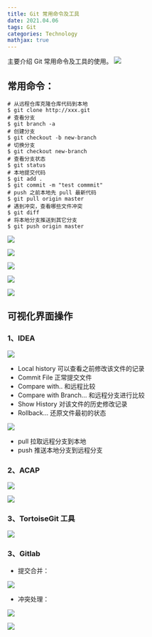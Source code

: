 ```yaml
---
title: Git 常用命令及工具
date: 2021.04.06
tags: Git
categories: Technology  
mathjax: true 
---
```


主要介绍 Git 常用命令及工具的使用。
![](https://wyiyi.github.io/amber/contents/git/git.png)


## 常用命令：
 ```
# 从远程仓库克隆仓库代码到本地
$ git clone http://xxx.git
# 查看分支
$ git branch -a
# 创建分支
$ git checkout -b new-branch
# 切换分支
$ git checkout new-branch
# 查看分支状态
$ git status
# 本地提交代码
$ git add .
$ git commit -m "test commmit"
# push 之前本地先 pull 最新代码
$ git pull origin master
# 遇到冲突，查看哪些文件冲突
$ git diff
# 将本地分支推送到其它分支
$ git push origin master
 ```

![](https://wyiyi.github.io/amber/contents/git/bash.png)

![](https://wyiyi.github.io/amber/contents/git/bash1.png)

![](https://wyiyi.github.io/amber/contents/git/bash2.png)

![](https://wyiyi.github.io/amber/contents/git/idea1.png)

![](https://wyiyi.github.io/amber/contents/git/idea.png)


## 可视化界面操作
### 1、IDEA 
![](https://wyiyi.github.io/amber/contents/git/idea2.png)
- Local history 可以查看之前修改该文件的记录
- Commit File 正常提交文件
- Compare with.. 和远程比较
- Compare with Branch... 和远程分支进行比较
- Show History 对该文件的历史修改记录
- Rollback... 还原文件最初的状态

![](https://wyiyi.github.io/amber/contents/git/idea3.png)
- pull 拉取远程分支到本地
- push 推送本地分支到远程分支

### 2、ACAP
![](https://wyiyi.github.io/amber/contents/git/acap.png)

![](https://wyiyi.github.io/amber/contents/git/acap2.png)

### 3、TortoiseGit 工具
![](https://wyiyi.github.io/amber/contents/git/tortoiseGit.png)

### 3、Gitlab
- 提交合并：

![](https://wyiyi.github.io/amber/contents/git/gitlab.png)

- 冲突处理：

![](https://wyiyi.github.io/amber/contents/git/gitlab2.png)

![](https://wyiyi.github.io/amber/contents/git/gitlab1.png)
